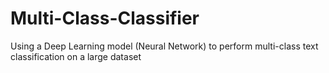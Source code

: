 # Multi-Class-Classifier
Using a Deep Learning model (Neural Network) to perform multi-class text classification on a large dataset
